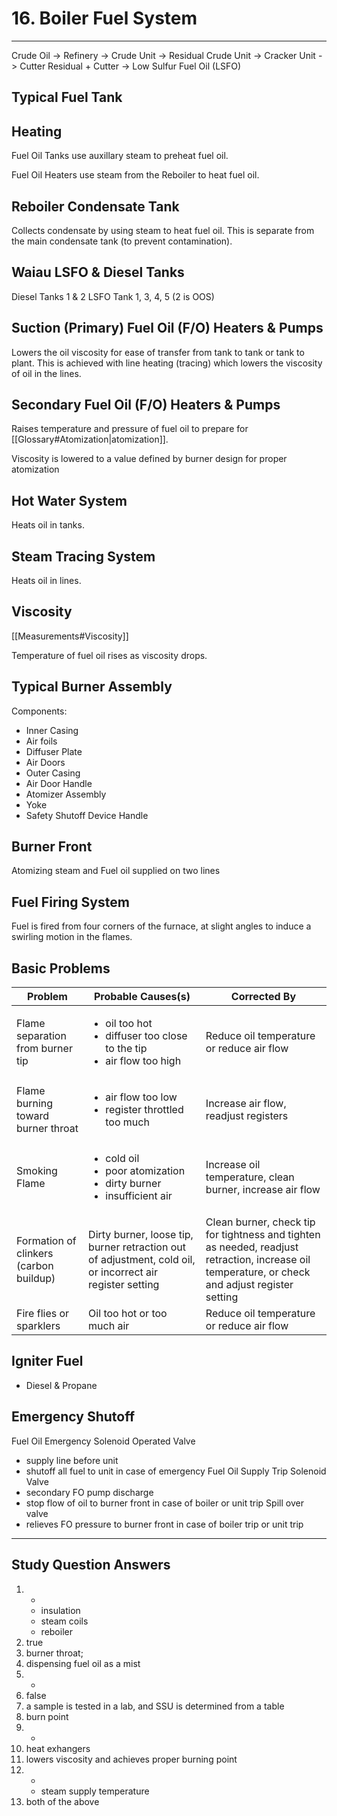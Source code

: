 # 16. Boiler Fuel System
---

Crude Oil -> Refinery -> Crude Unit -> Residual
Crude Unit -> Cracker Unit -> Cutter
Residual + Cutter -> Low Sulfur Fuel Oil (LSFO)

## Typical Fuel Tank

## Heating
Fuel Oil Tanks use auxillary steam to preheat fuel oil.

Fuel Oil Heaters use steam from the Reboiler to heat fuel oil.

## Reboiler Condensate Tank
Collects condensate by using steam to heat fuel oil. This is separate from the main condensate tank (to prevent contamination).

## Waiau LSFO & Diesel Tanks
Diesel Tanks 1 & 2
LSFO Tank 1, 3, 4, 5 (2 is OOS)

## Suction (Primary) Fuel Oil (F/O) Heaters & Pumps
Lowers the oil viscosity for ease of transfer from tank to tank or tank to plant. This is achieved with line heating (tracing) which lowers the viscosity of oil in the lines.

## Secondary Fuel Oil (F/O) Heaters & Pumps
Raises temperature and pressure of fuel oil to prepare for [[Glossary#Atomization|atomization]].

Viscosity is lowered to a value defined by burner design for proper atomization

## Hot Water System
Heats oil in tanks. 

## Steam Tracing System
Heats oil in lines.

## Viscosity
[[Measurements#Viscosity]]

Temperature of fuel oil rises as viscosity drops.

## Typical Burner Assembly
Components:
-	Inner Casing
-	Air foils
-	Diffuser Plate
-	Air Doors
-	Outer Casing
-	Air Door Handle
-	Atomizer Assembly
-	Yoke
-	Safety Shutoff Device Handle

## Burner Front
Atomizing steam and Fuel oil supplied on two lines

## Fuel Firing System
Fuel is fired from four corners of the furnace, at slight angles to induce a swirling motion in the flames.

## Basic Problems
| Problem                                | Probable Causes(s)                                                                                        | Corrected By                                                                                                                                     |
| -------------------------------------- | --------------------------------------------------------------------------------------------------------- | ------------------------------------------------------------------------------------------------------------------------------------------------ |
| Flame separation from burner tip       | <ul><li>oil too hot</li><li>diffuser too close to the tip</li><li>air flow too high</li></ul>                                         | Reduce oil temperature or reduce air flow                                                                                                        |
| Flame burning toward burner throat     | <ul><li>air flow too low</li><li>register throttled too much</li></ul>                                                             | Increase air flow, readjust registers                                                                                                            |
| Smoking Flame                          | <ul><li>cold oil</li><li>poor atomization</li><li>dirty burner</li><li>insufficient air</li></ul>                                             | Increase oil temperature, clean burner, increase air flow                                                                                        |
| Formation of clinkers (carbon buildup) | Dirty burner, loose tip, burner retraction out of adjustment, cold oil, or incorrect air register setting | Clean burner, check tip for tightness and tighten as needed, readjust retraction, increase oil temperature, or check and adjust register setting |
| Fire flies or sparklers                | Oil too hot or too much air                                                                               | Reduce oil temperature or reduce air flow                                                                                                        |

## Igniter Fuel
-	Diesel & Propane

## Emergency Shutoff
Fuel Oil Emergency Solenoid Operated Valve
-	supply line before unit
-	shutoff all fuel to unit in case of emergency
Fuel Oil Supply Trip Solenoid Valve
-	secondary FO pump discharge
-	stop flow of oil to burner front in case of boiler or unit trip
Spill over valve
-	relieves FO pressure to burner front in case of boiler trip or unit trip

---
## Study Question Answers

1.	-
	-	insulation
	-	steam coils
	-	reboiler
2.	true
3.	burner throat;
4.	dispensing fuel oil as a mist
5.	-
6.	false
7.	a sample is tested in a lab, and SSU is determined from a table
8.	burn point
9.	-
10.	heat exhangers
11.	lowers viscosity and achieves proper burning point
12. -
	-	steam supply temperature
13.	both of the above